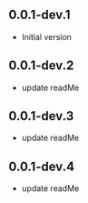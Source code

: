 ## 0.0.1-dev.1
* Initial version
## 0.0.1-dev.2
* update readMe
## 0.0.1-dev.3
* update readMe
## 0.0.1-dev.4
* update readMe